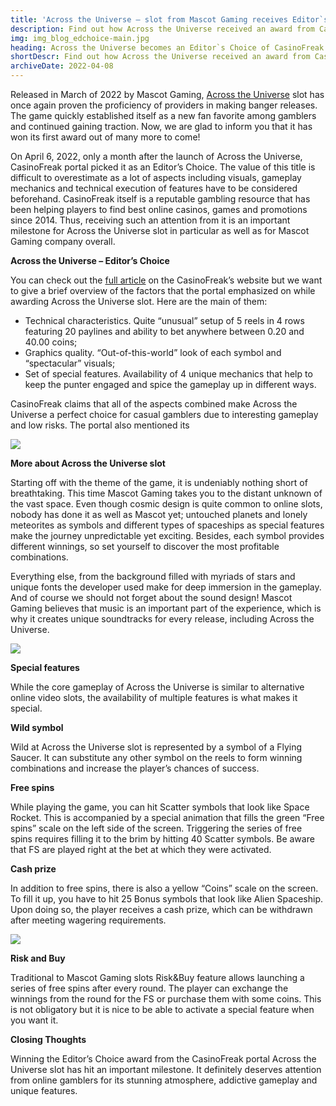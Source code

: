 ```yaml
---
title: 'Across the Universe – slot from Mascot Gaming receives Editor`s Choice award'
description: Find out how Across the Universe received an award from CasinoFreak portal. Discover the most relevant information about the slot’s features that make it stand out among the rest of releases from Mascot Gaming.
img: img_blog_edchoice-main.jpg
heading: Across the Universe becomes an Editor`s Choice of CasinoFreak portal in April 2022
shortDescr: Find out how Across the Universe received an award from CasinoFreak portal. Discover the most relevant information about the slot's features that make it stand out among the rest of releases from Mascot Gaming.
archiveDate: 2022-04-08
---
```


Released in March of 2022 by Mascot Gaming, [Across the Universe](https://play.mascot.games/across-the-universe) slot has once again proven the proficiency of providers in making banger releases. The game quickly established itself as a new fan favorite among gamblers and continued gaining traction. Now, we are glad to inform you that it has won its first award out of many more to come!

On April 6, 2022, only a month after the launch of Across the Universe, CasinoFreak portal picked it as an Editor’s Choice. The value of this title is difficult to overestimate as a lot of aspects including visuals, gameplay mechanics and technical execution of features have to be considered beforehand. CasinoFreak itself is a reputable gambling resource that has been helping players to find best online casinos, games and promotions since 2014. Thus, receiving such an attention from it is an important milestone for Across the Universe slot in particular as well as for Mascot Gaming company overall.

**Across the Universe – Editor’s Choice**

You can check out the [full article](https://www.casinofreak.com/blog/editors-choice-april-2022) on the CasinoFreak’s website but we want to give a brief overview of the factors that the portal emphasized on while awarding Across the Universe slot. Here are the main of them:

*   Technical characteristics. Quite “unusual” setup of 5 reels in 4 rows featuring 20 paylines and ability to bet anywhere between 0.20 and 40.00 coins;
*   Graphics quality. “Out-of-this-world” look of each symbol and “spectacular” visuals;
*   Set of special features. Availability of 4 unique mechanics that help to keep the punter engaged and spice the gameplay up in different ways.

CasinoFreak claims that all of the aspects combined make Across the Universe a perfect choice for casual gamblers due to interesting gameplay and low risks. The portal also mentioned its

![](../../images/img_blog_edchoice-1.jpg)

**More about Across the Universe slot**

Starting off with the theme of the game, it is undeniably nothing short of breathtaking. This time Mascot Gaming takes you to the distant unknown of the vast space. Even though cosmic design is quite common to online slots, nobody has done it as well as Mascot yet; untouched planets and lonely meteorites as symbols and different types of spaceships as special features make the journey unpredictable yet exciting. Besides, each symbol provides different winnings, so set yourself to discover the most profitable combinations.

Everything else, from the background filled with myriads of stars and unique fonts the developer used make for deep immersion in the gameplay. And of course we should not forget about the sound design! Mascot Gaming believes that music is an important part of the experience, which is why it creates unique soundtracks for every release, including Across the Universe.

![](../../images/img_blog_edchoice-2.jpg)

**Special features**

While the core gameplay of Across the Universe is similar to alternative online video slots, the availability of multiple features is what makes it special.

**Wild symbol**

Wild at Across the Universe slot is represented by a symbol of a Flying Saucer. It can substitute any other symbol on the reels to form winning combinations and increase the player’s chances of success.

**Free spins**

While playing the game, you can hit Scatter symbols that look like Space Rocket. This is accompanied by a special animation that fills the green “Free spins” scale on the left side of the screen. Triggering the series of free spins requires filling it to the brim by hitting 40 Scatter symbols. Be aware that FS are played right at the bet at which they were activated.

**Cash prize**

In addition to free spins, there is also a yellow “Coins” scale on the screen. To fill it up, you have to hit 25 Bonus symbols that look like Alien Spaceship. Upon doing so, the player receives a cash prize, which can be withdrawn after meeting wagering requirements.

![](../../images/img_blog_edchoice-3.jpg)

**Risk and Buy**

Traditional to Mascot Gaming slots Risk&Buy feature allows launching a series of free spins after every round. The player can exchange the winnings from the round for the FS or purchase them with some coins. This is not obligatory but it is nice to be able to activate a special feature when you want it.

**Closing Thoughts**

Winning the Editor’s Choice award from the CasinoFreak portal Across the Universe slot has hit an important milestone. It definitely deserves attention from online gamblers for its stunning atmosphere, addictive gameplay and unique features.
